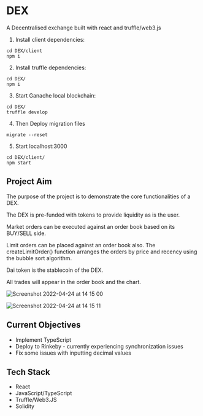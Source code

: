 # DEX

A Decentralised exchange built with react and truffle/web3.js

1. Install client dependencies:
```
cd DEX/client 
npm i 
```

2. Install truffle dependencies:
```
cd DEX/ 
npm i 
```

3. Start Ganache local blockchain:
```
cd DEX/ 
truffle develop 
```

4. Then Deploy migration files 
```
migrate --reset
```

5. Start localhost:3000
```
cd DEX/client/ 
npm start
```

## Project Aim

The purpose of the project is to demonstrate the core functionalities of a DEX.

The DEX is pre-funded with tokens to provide liquidity as is the user.

Market orders can be executed against an order book based on its BUY/SELL side. 

Limit orders can be placed against an order book also. The createLimitOrder() function arranges the orders by price and recency using the bubble sort algorithm.

Dai token is the stablecoin of the DEX.

All trades will appear in the order book and the chart.

![Screenshot 2022-04-24 at 14 15 00](https://user-images.githubusercontent.com/64858288/164978419-52cd18af-8658-44c7-9209-adb096018559.png)

![Screenshot 2022-04-24 at 14 15 11](https://user-images.githubusercontent.com/64858288/164978411-14f8df8a-1f5b-4397-8821-37b578772096.png)


## Current Objectives

* Implement TypeScript
* Deploy to Rinkeby - currently experiencing synchronization issues
* Fix some issues with inputting decimal values

## Tech Stack

* React
* JavaScript/TypeScript
* Truffle/Web3.JS
* Solidity

